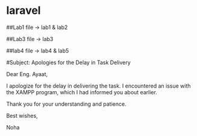 # laravel

##Lab1 file -> lab1 & lab2

##Lab3 file -> lab3

##lab4 file -> lab4 & lab5

#Subject: Apologies for the Delay in Task Delivery

Dear Eng. Ayaat,

I apologize for the delay in delivering the task. I encountered an issue with the XAMPP program, which I had informed you about earlier.

Thank you for your understanding and patience.

Best wishes,

Noha
